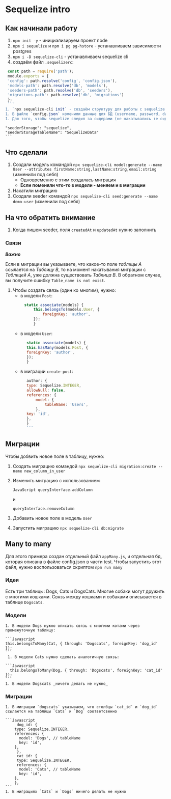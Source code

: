 # Sequelize intro

## Как начинали работу

1.  `npm init -y` - инициализируем проект node
1.  `npm i sequelize` и `npm i pg pg-hstore` - устанавливаем зависимости postgres
1.  `npm i -D sequelize-cli` - устанавливаем sequelize cli
1.  создаём файл `.sequelizerc`:

````Javascript
 const path = require('path');
 module.exports = {
 'config': path.resolve('config', 'config.json'),
 'models-path': path.resolve('db', 'models'),
 'seeders-path': path.resolve('db', 'seeders'),
 'migrations-path': path.resolve('db', 'migrations')
 };
 ```
1. `npx sequelize-cli init` - создаём структуру для работы с sequelize
1. В файле `config.json` изменили данные для БД (username, password, database, dialect) на свои. Обратите внимание, что мы ввели разные данные для development и test
1. Для того, чтобы sequelize следил за сидерами (не накатывались те сидеры, которые уже были добавлены в БД, аналогично миграциям),в файл `config.json` добавили строчки
````

    "seederStorage": "sequelize",
    "seederStorageTableName": "SequelizeData"
    ```

## Что сделали

1.  Создали модель командой `npx sequelize-cli model:generate --name User --attributes firstName:string,lastName:string,email:string` (изменили под себя)
    - Одновременно с этим создалась миграция
    - **Если поменяли что-то в модели - меняем и в миграции**
1.  Накатили миграцию
1.  Создали seeder командой `npx sequelize-cli seed:generate --name demo-user` (изменили под себя)

## На что обратить внимание

1.  Когда пишем seeder, поля `createdAt` и `updatedAt` нужно заполнить

### Связи

**_Важно_**

Если в миграции вы указываете, что какое-то поле _таблицы А_ ссылается на _Таблицу В_, то на момент накатывания миграции с _Таблицей А_, уже должна существовать _Таблица В_. В обратном случае, вы получите ошибку `Table_name is not exist`.

1.  Чтобы создать связь (один ко многим), нужно:
    - в модели `Post`:
    ```JavaScript
         static associate(models) {
             this.belongsTo(models.User, {
                 foreignKey: 'author',
             });
             }
    ```
    - в модели `User`:
    ```JavaScript
          static associate(models) {
          this.hasMany(models.Post, {
          foreignKey: 'author',
          });
          }
    ```
    - в миграции `create-post`:
    ````JavaScript
          author: {
          type: Sequelize.INTEGER,
          allowNull: false,
          references: {
              model: {
                  tableName: 'Users',
              },
          key: 'id',
          },
          }
          ```
    ````

## Миграции

Чтобы добвить новое поле в таблицу, нужно: 

1. Создать миграцию командой `npx sequelize-cli migration:create --name new_column_in_user`

1. Изменить миграцию с использованием

   `JavaScript queryInterface.addColumn `

   и

   `queryInterface.removeColumn`

1. Добавить новое поле в модель `User`
1. Запустить миграцию `npx sequelize-cli db:migrate`

## Many to many

Для этого примера создан отдельный файл `appMany.js`, и отдельная бд, которая описана в файле config.json в части test. Чтобы запустить этот файл, нужно воспользоваться скриптом `npm run many`

### Идея

Есть три таблицы: Dogs, Cats и DogsCats. Многие собаки могут дружить с многими кошками. Связь между кошками и собаками описывается в таблице `Dogscats`.

### Модели

    1. В модели Dogs нужно описать связь с многими котами через промежуточную таблицу:

    ```Javascript
    this.belongsToMany(Cat, { through: 'Dogscats', foreignKey: 'dog_id' });
    ```
     1. В модели Cats нужно сделать аналогичную связь:

    ```Javascript
      this.belongsToMany(Dog, { through: 'Dogscats', foreignKey: 'cat_id' });
    ```
    1. В модели Dogscats _ничего делать не нужно_

### Миграции

    1. В миграции `dogscats` указываем, что столбцы `cat_id` и `dog_id` ссылаются на таблицы `Cats` и `Dog` соответсвенно

    ```Javascript
         dog_id: {
        type: Sequelize.INTEGER,
        references: {
          model: 'Dogs', // tableName
          key: 'id',
        },
         },
         cat_id: {
         type: Sequelize.INTEGER,
         references: {
          model: 'Cats', // tableName
          key: 'id',
        },
        },
    ```
    1. В миграциях `Cats` и `Dogs` ничего делать не нужно
